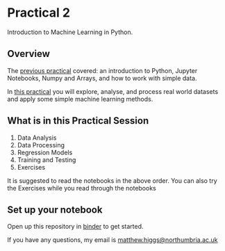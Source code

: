 # Practical 2
Introduction to Machine Learning in Python.

## Overview
The [previous practical](https://github.com/KF5012-AI2020/Practical1) covered: an introduction to Python, Jupyter Notebooks, Numpy and Arrays, and how to work with simple data.

In [this practical](https://github.com/KF5012-AI2020/Practical2) you will explore, analyse, and process real world datasets and apply some simple machine learning methods.

## What is in this Practical Session
1. Data Analysis
2. Data Processing
3. Regression Models
4. Training and Testing
5. Exercises

It is suggested to read the notebooks in the above order. You can also try the Exercises while you read through the notebooks

## Set up your notebook
Open up this repository in [binder](https://mybinder.org/v2/gh/KF5012-AI2021/Practical2/HEAD) to get started.

If you have any questions, my email is matthew.higgs@northumbria.ac.uk
